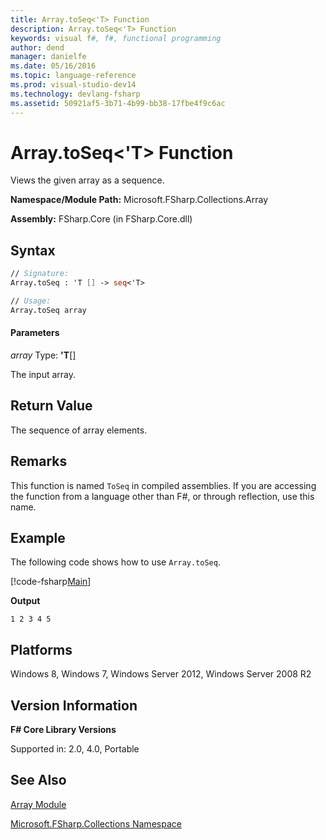 ```yaml
---
title: Array.toSeq<'T> Function
description: Array.toSeq<'T> Function
keywords: visual f#, f#, functional programming
author: dend
manager: danielfe
ms.date: 05/16/2016
ms.topic: language-reference
ms.prod: visual-studio-dev14
ms.technology: devlang-fsharp
ms.assetid: 50921af5-3b71-4b99-bb38-17fbe4f9c6ac 
---
```


# Array.toSeq<'T> Function

Views the given array as a sequence.

**Namespace/Module Path:** Microsoft.FSharp.Collections.Array

**Assembly:** FSharp.Core (in FSharp.Core.dll)


## Syntax

```fsharp
// Signature:
Array.toSeq : 'T [] -> seq<'T>

// Usage:
Array.toSeq array
```

#### Parameters
*array*
Type: **'T**[[]](https://msdn.microsoft.com/library/def20292-9aae-4596-9275-b94e594f8493)


The input array.

## Return Value

The sequence of array elements.

## Remarks
This function is named `ToSeq` in compiled assemblies. If you are accessing the function from a language other than F#, or through reflection, use this name.

## Example

The following code shows how to use `Array.toSeq`.

[!code-fsharp[Main](~/samples/snippets/fsharp/arrays/snippet69.fs)]

**Output**

```
1 2 3 4 5
```

## Platforms
Windows 8, Windows 7, Windows Server 2012, Windows Server 2008 R2


## Version Information
**F# Core Library Versions**

Supported in: 2.0, 4.0, Portable


## See Also
[Array Module](index.md)

[Microsoft.FSharp.Collections Namespace](../Microsoft.FSharp.Collections-Namespace-%5BFSharp%5D.md)
